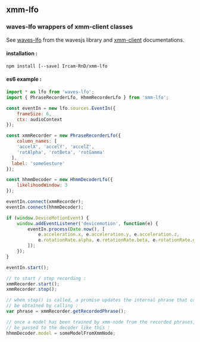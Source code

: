 ## xmm-lfo
### waves-lfo wrappers of xmm-client classes

See [waves-lfo](https://github.com/wavesjs/waves-lfo) from the wavesjs library
and [xmm-client](https://github.com/Ircam-RnD/xmm-client) documentations.  

#### installation :

`npm install [--save] Ircam-RnD/xmm-lfo`

#### es6 example :

```JavaScript
import * as lfo from 'waves-lfo';
import { PhraseRecorderLfo, HhmmRecorderLfo } from 'xmm-lfo';

const eventIn = new lfo.sources.EventIn({
	frameSize: 6,
	ctx: audioContext
});

const xmmRecorder = new PhraseRecorderLfo({
	column_names: [
    'accelX', 'accelY', 'accelZ',
    'rotAlpha', 'rotBeta', 'rotGamma'
  ],
  label: 'someGesture'
});

const hhmmDecoder = new HhmmDecoderLfo({
	likelihoodWindow: 3
});

eventIn.connect(xmmRecorder);
eventIn.connect(hhmmDecoder);

if (window.DeviceMotionEvent) {
	window.addEventListener('devicemotion', function(e) {
		eventIn.process(Date.now(), [
			e.acceleration.x, e.acceleration.y, e.acceleration.z,
			e.rotationRate.alpha, e.rotationRate.beta, e.rotationRate.gamma
		]);
	});
}

eventIn.start();

// to start / stop recording :
xmmRecorder.start();
xmmRecorder.stop();

// when stop() is called, a promise updates the internal phrase that can then
// be obtained by calling :
var phrase = xmmRecorder.getRecordedPhrase();

// once a model has been trained by xmm-node from the recorded phrases, it can
// be passed to the decoder like this :
hhmmDecoder.model = someModelFromXmmNode;
```
